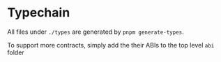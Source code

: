 # Typechain

All files under `./types` are generated by `pnpm generate-types`.

To support more contracts, simply add the their ABIs to the top level `abi` folder
